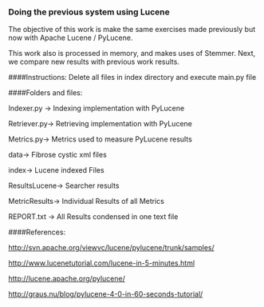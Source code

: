 ### Doing the previous system using Lucene

The objective of this work is make the same exercises made previously but now with Apache Lucene / PyLucene.

This work also is processed in memory, and makes uses of Stemmer. Next, we compare new results with previous work results.

####Instructions:
Delete all files in index directory and execute main.py file

####Folders and files:

Indexer.py -> Indexing implementation with PyLucene

Retriever.py-> Retrieving implementation with PyLucene

Metrics.py-> Metrics used to measure PyLucene results

data-> Fibrose cystic xml files

index-> Lucene indexed Files

ResultsLucene-> Searcher results

MetricResults-> Individual Results of all Metrics

REPORT.txt -> All Results condensed in one text file

####References:

http://svn.apache.org/viewvc/lucene/pylucene/trunk/samples/

http://www.lucenetutorial.com/lucene-in-5-minutes.html

http://lucene.apache.org/pylucene/

http://graus.nu/blog/pylucene-4-0-in-60-seconds-tutorial/
